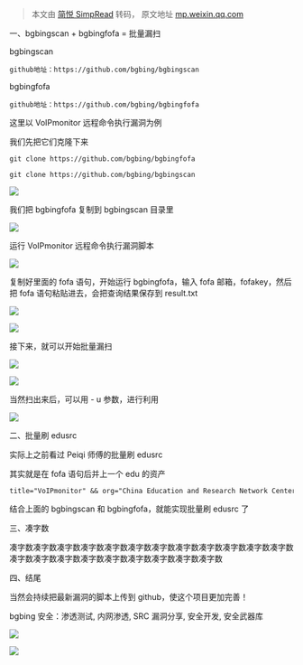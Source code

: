 > 本文由 [简悦 SimpRead](http://ksria.com/simpread/) 转码， 原文地址 [mp.weixin.qq.com](https://mp.weixin.qq.com/s/upPZIBWqYwqlOBsh6OdNew)

一、bgbingscan + bgbingfofa = 批量漏扫  

bgbingscan

```
github地址：https://github.com/bgbing/bgbingscan
```

bgbingfofa  

```
github地址：https://github.com/bgbing/bgbingfofa
```

这里以 VoIPmonitor 远程命令执行漏洞为例

我们先把它们克隆下来  

```
git clone https://github.com/bgbing/bgbingfofa
```

```
git clone https://github.com/bgbing/bgbingscan
```

![](https://mmbiz.qpic.cn/mmbiz_png/NOwiaSy3Kbv1KqBI1icTLTfjea5Yo0OGIRKIavibS8dFK66dF8XSViaNAZgc4PqGh7o4FbahQbUzqpxbRc87fFBg3A/640?wx_fmt=png)

我们把 bgbingfofa 复制到 bgbingscan 目录里  

![](https://mmbiz.qpic.cn/mmbiz_png/NOwiaSy3Kbv1KqBI1icTLTfjea5Yo0OGIRiceYzicicWrM4ryJzPTcrH60WVibHxIu0pePUbwhpfJIKcjW5P05qnvic3Q/640?wx_fmt=png)

运行 VoIPmonitor 远程命令执行漏洞脚本

![](https://mmbiz.qpic.cn/mmbiz_png/NOwiaSy3Kbv1KqBI1icTLTfjea5Yo0OGIRUeiaqSeQRcsEoELo17GibucpMjvXZn7yayt5eCfpGBVUCcUdt2UnjMnw/640?wx_fmt=png)

复制好里面的 fofa 语句，开始运行 bgbingfofa，输入 fofa 邮箱，fofakey，然后把 fofa 语句粘贴进去，会把查询结果保存到 result.txt  

![](https://mmbiz.qpic.cn/mmbiz_png/NOwiaSy3Kbv1KqBI1icTLTfjea5Yo0OGIRKm7OdWMT8kdaTPzhJZB7brjyNWNpribH7icWlaS0Upmryl6dfP5Nk5fg/640?wx_fmt=png)

![](https://mmbiz.qpic.cn/mmbiz_png/NOwiaSy3Kbv1KqBI1icTLTfjea5Yo0OGIR6X0OEmEwmKZGBM1nmVVfHnBwTsHWpw12CSM340I0FZabeibnXMbNVJg/640?wx_fmt=png)

接下来，就可以开始批量漏扫  

![](https://mmbiz.qpic.cn/mmbiz_png/NOwiaSy3Kbv1KqBI1icTLTfjea5Yo0OGIRtiaxemtt7HqHGmb1KwRUksHs9N1IXzP28hINB5RDibk5ADs6j1OncofA/640?wx_fmt=png)

![](https://mmbiz.qpic.cn/mmbiz_png/NOwiaSy3Kbv1KqBI1icTLTfjea5Yo0OGIRsZzJbyMb0FSsH8fWJI2DjaWkfyAJbu93nAYFsZWVk01Hib96MoUDryQ/640?wx_fmt=png)

当然扫出来后，可以用 - u 参数，进行利用  

![](https://mmbiz.qpic.cn/mmbiz_png/NOwiaSy3Kbv1KqBI1icTLTfjea5Yo0OGIRKUqyw7bsqr1KtCjQrdhjJ95ygzQ3wBUibw6GeNQlro8cYImRvJDvr1g/640?wx_fmt=png)

二、批量刷 edusrc  

实际上之前看过 Peiqi 师傅的批量刷 edusrc

其实就是在 fofa 语句后并上一个 edu 的资产  

```
title="VoIPmonitor" && org="China Education and Research Network Center"
```

结合上面的 bgbingscan 和 bgbingfofa，就能实现批量刷 edusrc 了

三、凑字数  

凑字数凑字数凑字数凑字数凑字数凑字数凑字数凑字数凑字数凑字数凑字数凑字数凑字数凑字数凑字数凑字数凑字数凑字数凑字数凑字数凑字数

四、结尾  

当然会持续把最新漏洞的脚本上传到 github，使这个项目更加完善！

bgbing 安全：渗透测试, 内网渗透, SRC 漏洞分享, 安全开发, 安全武器库

![](https://mmbiz.qpic.cn/mmbiz_png/NOwiaSy3Kbv0jSV7R0yszj5PhnQFuJ2QR54H7RyL5icGWPfflsoNO5bHciaGkSJPoia3wD3WUFPx9epYh028q6XeeA/640?wx_fmt=png)

![](https://mmbiz.qpic.cn/mmbiz_png/NOwiaSy3Kbv2TUW3IicCMgLhsAW8cEUB8FKV3NktCRVJ7W14sblwk73stL4P86DViaCoG069BgrcIFVZShmW6ZbMA/640?wx_fmt=png)